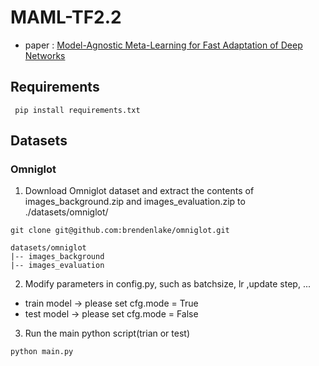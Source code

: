 # MAML-TF2.2

  * paper :  [Model-Agnostic Meta-Learning for Fast Adaptation of Deep Networks](https://arxiv.org/abs/1703.03400)

## Requirements

``` pip install requirements.txt```

## Datasets
### Omniglot
1. Download Omniglot dataset and extract the contents of images_background.zip and images_evaluation.zip to ./datasets/omniglot/
```
git clone git@github.com:brendenlake/omniglot.git
```
```
datasets/omniglot
|-- images_background
|-- images_evaluation
```
2. Modify parameters in config.py, such as batchsize, lr ,update step, ...
  - train model -> please set cfg.mode = True
  - test model -> please set cfg.mode = False
3. Run the main python script(trian or test)
```
python main.py
```
